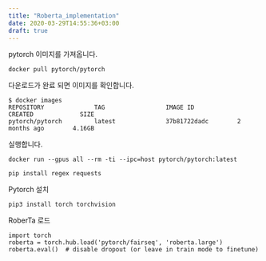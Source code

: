 ```yaml
---
title: "Roberta_implementation"
date: 2020-03-29T14:55:36+03:00
draft: true
---
```




pytorch 이미지를 가져옵니다.

```
docker pull pytorch/pytorch
```

다운로드가 완료 되면 이미지를 확인합니다.

```
$ docker images
REPOSITORY              TAG                 IMAGE ID            CREATED             SIZE
pytorch/pytorch         latest              37b81722dadc        2 months ago        4.16GB
```

실행합니다.

```
docker run --gpus all --rm -ti --ipc=host pytorch/pytorch:latest
```





```
pip install regex requests
```



Pytorch 설치

```
pip3 install torch torchvision
```

RoberTa 로드

```
import torch
roberta = torch.hub.load('pytorch/fairseq', 'roberta.large')
roberta.eval()  # disable dropout (or leave in train mode to finetune)
```